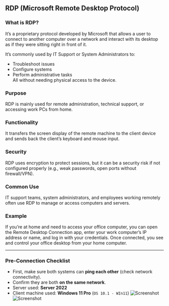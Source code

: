 ## RDP (Microsoft Remote Desktop Protocol)


### What is RDP?
It’s a proprietary protocol developed by Microsoft that allows a user to connect to another computer over a network and interact with its desktop as if they were sitting right in front of it.

It’s commonly used by IT Support or System Administrators to:
- Troubleshoot issues
- Configure systems  
- Perform administrative tasks  
All without needing physical access to the device.

### Purpose
RDP is mainly used for remote administration, technical support, or accessing work PCs from home.

### Functionality
It transfers the screen display of the remote machine to the client device and sends back the client’s keyboard and mouse input.

### Security
RDP uses encryption to protect sessions, but it can be a security risk if not configured properly (e.g., weak passwords, open ports without firewall/VPN).

### Common Use
IT support teams, system administrators, and employees working remotely often use RDP to manage or access computers and servers.

### Example
If you’re at home and need to access your office computer, you can open the Remote Desktop Connection app, enter your work computer’s IP address or name, and log in with your credentials. Once connected, you see and control your office desktop from your home computer.

---
### Pre-Connection Checklist
- First, make sure both systems can **ping each other** (check network connectivity).
- Confirm they are both **on the same network**.
- Server used: **Server 2022**
- Client machine used: **Windows 11 Pro** (`OS 10.1 - WIn11`)
![Screenshot](images/)
![Screenshot](/images)
